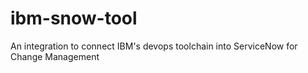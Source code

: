 # ibm-snow-tool
An integration to connect IBM's devops toolchain into ServiceNow for Change Management
